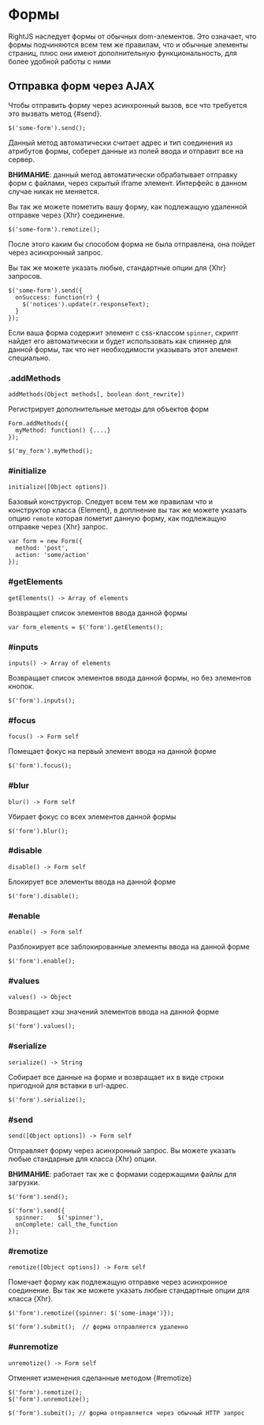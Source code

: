 # Формы

RightJS наследует формы от обычных dom-элементов. Это означает, что формы
подчиняются всем тем же правилам, что и обычные элементы страниц, плюс они
имеют дополнительную функциональность, для более удобной работы с ними

## Отправка форм через AJAX

Чтобы отправить форму через асинхронный вызов, все что требуется это
вызвать метод {#send}.

    $('some-form').send();

Данный метод автоматически считает адрес и тип соединения из атрибутов формы,
соберет данные из полей ввода и отправит все на сервер.

__ВНИМАНИЕ__: данный метод автоматически обрабатывает отправку форм
с файлами, через скрытый iframe элемент. Интерфейс в данном случае никак не
меняется.

Вы так же можете пометить вашу форму, как подлежащую удаленной отправке через
{Xhr} соединение.

    $('some-form').remotize();
    
После этого каким бы способом форма не была отправлена, она пойдет через
асинхронный запрос.

Вы так же можете указать любые, стандартные опции для {Xhr} запросов.

    $('some-form').send({
      onSuccess: function(r) {
        $('notices').update(r.responseText);
      }
    });

Если ваша форма содержит элемент с css-классом `spinner`, скрипт найдет его
автоматически и будет использовать как спиннер для данной формы, так что нет
необходимости указывать этот элемент специально.


### .addMethods

    addMethods(Object methods[, boolean dont_rewrite])

Регистрирует дополнительные методы для объектов форм

    Form.addMethods({
      myMethod: function() {....}
    });
    
    $('my_form').myMethod();


### #initialize

    initialize([Object options])

Базовый конструктор. Следует всем тем же правилам что и конструктор класса
{Element}, в доплнение вы так же можете указать опцию `remote` которая 
пометит данную форму, как подлежащую отправке через {Xhr} запрос.

    var form = new Form({
      method: 'post',
      action: 'some/action'
    });


### #getElements

    getElements() -> Array of elements

Возвращает список элементов ввода данной формы

    var form_elements = $('form').getElements();


### #inputs

    inputs() -> Array of elements

Возвращает список элементов ввода данной формы, но без элементов кнопок.

    $('form').inputs();


### #focus

    focus() -> Form self

Помещает фокус на первый элемент ввода на данной форме

    $('form').focus();


### #blur

    blur() -> Form self

Убирает фокус со всех элементов данной формы

    $('form').blur();


### #disable

    disable() -> Form self

Блокирует все элементы ввода на данной форме

    $('form').disable();


### #enable

    enable() -> Form self

Разблокирует все заблокированные элементы ввода на данной форме

    $('form').enable();


### #values

    values() -> Object

Возвращает хэш значений элементов ввода на данной форме

    $('form').values();


### #serialize

    serialize() -> String

Собирает все данные на форме и возвращает их в виде строки пригодной
для вставки в url-адрес.

    $('form').serialize();


### #send

    send([Object options]) -> Form self

Отправляет форму через асинхронный запрос. Вы можете указать любые стандарные
для класса {Xhr} опции.
  
__ВНИМАНИЕ__: работает так же с формами содержащими файлы для загрузки.


    $('form').send();
    
    $('form').send({
      spinner:    $('spinner'),
      onComplete: call_the_function
    });


### #remotize

    remotize([Object options]) -> Form self

Помечает форму как подлежащую отправке через асинхронное соединение. Вы так же
можете указать любые стандартные опции для класса {Xhr}.

    $('form').remotize({spinner: $('some-image')});
    
    $('form').submit();  // форма отправляется удаленно


### #unremotize

    unremotize() -> Form self

Отменяет изменения сделанные методом {#remotize}

    $('form').remotize();
    $('form').unremotize();
    
    $('form').submit(); // форма отправляется через обычный HTTP запрос



